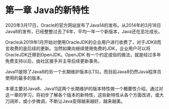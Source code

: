 # 第一章 Java的新特性

2020年3月17日，Oracle的官方网站宣布了Java14的发布。从2014年的3月18日Java8的发布，已经整整过去了6年，平均一年一个新版本，Java还在茁壮成长。

Oracle从2019年1月开始对使用OracleJDK的企业用户进行收费了，对于JDK8而言收费的是后续的更新。当然如果向继续使用免费的JDK，企业用户可以将OracleJDK迁移到OpenJDK。OpenJDK 有一个约定成俗的做法，就是经过多年免费支持以后，由社区接手并主导后续更新事务。

Java11是除了Java8的另一个长期维护版本(LTS)。而目前Java8仍然Java程序员使用的最多的版本。

本章主要对Java8、Java11这两个长期维护的版本特性做一个概要性介绍，通过对这一章的学习，将初步了解各个版本的新特性，这些新特性从各个方面改进，或大刀阔斧，或小步微调，不断让Java变得越来越好，越来越美。